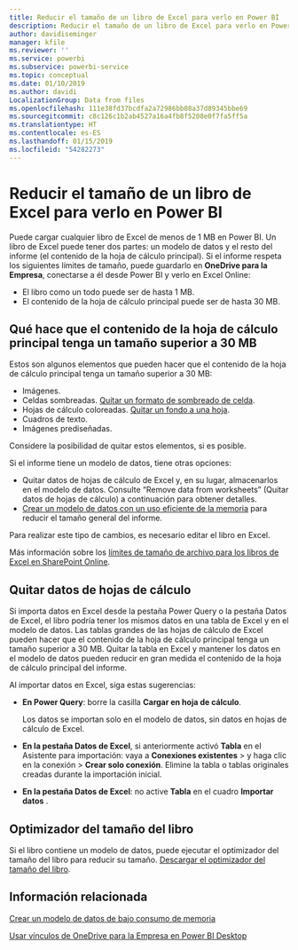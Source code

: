 ```yaml
---
title: Reducir el tamaño de un libro de Excel para verlo en Power BI
description: Reducir el tamaño de un libro de Excel para verlo en Power BI
author: davidiseminger
manager: kfile
ms.reviewer: ''
ms.service: powerbi
ms.subservice: powerbi-service
ms.topic: conceptual
ms.date: 01/10/2019
ms.author: davidi
LocalizationGroup: Data from files
ms.openlocfilehash: 111e38fd37bcdfa2a72986bb08a37d89345bbe69
ms.sourcegitcommit: c8c126c1b2ab4527a16a4fb8f5208e0f7fa5ff5a
ms.translationtype: HT
ms.contentlocale: es-ES
ms.lasthandoff: 01/15/2019
ms.locfileid: "54282273"
---
```

# <a name="reduce-the-size-of-an-excel-workbook-to-view-it-in-power-bi"></a>Reducir el tamaño de un libro de Excel para verlo en Power BI
Puede cargar cualquier libro de Excel de menos de 1 MB en Power BI. Un libro de Excel puede tener dos partes: un modelo de datos y el resto del informe (el contenido de la hoja de cálculo principal). Si el informe respeta los siguientes límites de tamaño, puede guardarlo en **OneDrive para la Empresa**, conectarse a él desde Power BI y verlo en Excel Online:

* El libro como un todo puede ser de hasta 1 MB.
* El contenido de la hoja de cálculo principal puede ser de hasta 30 MB.

## <a name="what-makes-core-worksheet-contents-larger-than-30-mb"></a>Qué hace que el contenido de la hoja de cálculo principal tenga un tamaño superior a 30 MB
Estos son algunos elementos que pueden hacer que el contenido de la hoja de cálculo principal tenga un tamaño superior a 30 MB:

* Imágenes.
* Celdas sombreadas. [Quitar un formato de sombreado de celda](https://support.office.com/article/Add-or-change-the-background-color-of-cells-ac10f131-b847-428f-b656-d65375fb815e).
* Hojas de cálculo coloreadas. [Quitar un fondo a una hoja](https://support.office.com/article/add-or-remove-a-sheet-background-3577a762-8450-4556-96a2-cc265abc00a8).
* Cuadros de texto.
* Imágenes prediseñadas.

Considere la posibilidad de quitar estos elementos, si es posible. 

Si el informe tiene un modelo de datos, tiene otras opciones: 

* Quitar datos de hojas de cálculo de Excel y, en su lugar, almacenarlos en el modelo de datos. Consulte “Remove data from worksheets” (Quitar datos de hojas de cálculo) a continuación para obtener detalles. 
* [Crear un modelo de datos con un uso eficiente de la memoria](https://support.office.com/article/Create-a-memory-efficient-Data-Model-using-Excel-2013-and-the-Power-Pivot-add-in-951c73a9-21c4-46ab-9f5e-14a2833b6a70) para reducir el tamaño general del informe.

Para realizar este tipo de cambios, es necesario editar el libro en Excel.

Más información sobre los [límites de tamaño de archivo para los libros de Excel en SharePoint Online](https://support.office.com/article/File-size-limits-for-workbooks-in-SharePoint-Online-9e5bc6f8-018f-415a-b890-5452687b325e).

## <a name="remove-data-from-worksheets"></a>Quitar datos de hojas de cálculo
Si importa datos en Excel desde la pestaña Power Query o la pestaña Datos de Excel, el libro podría tener los mismos datos en una tabla de Excel y en el modelo de datos. Las tablas grandes de las hojas de cálculo de Excel pueden hacer que el contenido de la hoja de cálculo principal tenga un tamaño superior a 30 MB. Quitar la tabla en Excel y mantener los datos en el modelo de datos pueden reducir en gran medida el contenido de la hoja de cálculo principal del informe. 

Al importar datos en Excel, siga estas sugerencias:

* **En Power Query**: borre la casilla **Cargar en hoja de cálculo**.
  
  Los datos se importan solo en el modelo de datos, sin datos en hojas de cálculo de Excel.
* **En la pestaña Datos de Excel**, si anteriormente activó **Tabla** en el Asistente para importación: vaya a **Conexiones existentes** \> y haga clic en la conexión \> **Crear solo conexión**. Elimine la tabla o tablas originales creadas durante la importación inicial.
* **En la pestaña Datos de Excel**: no active **Tabla** en el cuadro **Importar datos** .

## <a name="workbook-size-optimizer"></a>Optimizador del tamaño del libro
Si el libro contiene un modelo de datos, puede ejecutar el optimizador del tamaño del libro para reducir su tamaño. [Descargar el optimizador del tamaño del libro](https://www.microsoft.com/download/details.aspx?id=38793).

## <a name="related-info"></a>Información relacionada
[Crear un modelo de datos de bajo consumo de memoria](https://support.office.com/article/Create-a-memory-efficient-Data-Model-using-Excel-2013-and-the-Power-Pivot-add-in-951c73a9-21c4-46ab-9f5e-14a2833b6a70)

[Usar vínculos de OneDrive para la Empresa en Power BI Desktop](desktop-use-onedrive-business-links.md)

